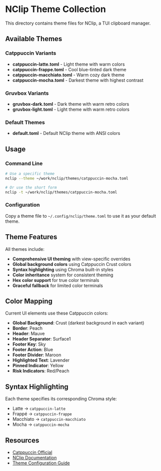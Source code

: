 # NClip Theme Collection

This directory contains theme files for NClip, a TUI clipboard manager.

## Available Themes

### Catppuccin Variants
- **catppuccin-latte.toml** - Light theme with warm colors
- **catppuccin-frappe.toml** - Cool blue-tinted dark theme  
- **catppuccin-macchiato.toml** - Warm cozy dark theme
- **catppuccin-mocha.toml** - Darkest theme with highest contrast

### Gruvbox Variants
- **gruvbox-dark.toml** - Dark theme with warm retro colors
- **gruvbox-light.toml** - Light theme with warm retro colors

### Default Themes
- **default.toml** - Default NClip theme with ANSI colors

## Usage

### Command Line
```bash
# Use a specific theme
nclip --theme ~/work/nclip/themes/catppuccin-mocha.toml

# Or use the short form
nclip -t ~/work/nclip/themes/catppuccin-mocha.toml
```

### Configuration
Copy a theme file to `~/.config/nclip/theme.toml` to use it as your default theme.

## Theme Features

All themes include:
- **Comprehensive UI theming** with view-specific overrides
- **Global background colors** using Catppuccin Crust colors
- **Syntax highlighting** using Chroma built-in styles
- **Color inheritance** system for consistent theming
- **Hex color support** for true color terminals
- **Graceful fallback** for limited color terminals

## Color Mapping

Current UI elements use these Catppuccin colors:
- **Global Background**: Crust (darkest background in each variant)
- **Border**: Peach
- **Header**: Mauve  
- **Header Separator**: Surface1
- **Footer Key**: Sky
- **Footer Action**: Blue
- **Footer Divider**: Maroon
- **Highlighted Text**: Lavender
- **Pinned Indicator**: Yellow
- **Risk Indicators**: Red/Peach

## Syntax Highlighting

Each theme specifies its corresponding Chroma style:
- Latte → `catppuccin-latte`
- Frappé → `catppuccin-frappe`
- Macchiato → `catppuccin-macchiato`
- Mocha → `catppuccin-mocha`

## Resources

- [Catppuccin Official](https://github.com/catppuccin/catppuccin)
- [NClip Documentation](../README.md)
- [Theme Configuration Guide](../THEME.md)